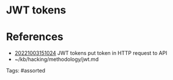 # JWT tokens

# References
- [20221003151024](/zet/20221003151024/README.md) JWT tokens put token in HTTP request to API
- ~/kb/hacking/methodology/jwt.md

Tags:
    #assorted
